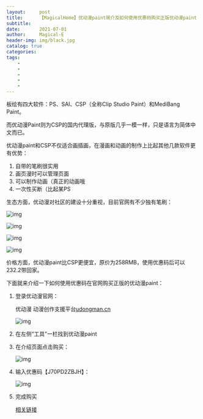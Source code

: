 ```yaml
---
layout:     post
title:      【MagicalHome】优动漫paint简介及如何使用优惠码购买正版优动漫paint
subtitle:   
date:       2021-07-01
author:     Magical-E
header-img: img/black.jpg
catalog: true
categories:  
tags:
    - 
    - 
    - 
    - 
    - 
--- 
```

板绘有四大软件：PS、SAI、CSP（全称Clip Studio Paint）和MediBang Paint。

而优动漫Paint则为CSP的国内代理版，与原版几乎一模一样，只是语言为简体中文而已。

优动漫paint和CSP不仅适合画插画，在漫画和动画的制作上比起其他几款软件更有优势：

1. 自带的笔刷很实用
2. 画页漫时可以管理页面
3. 可以制作动画（真正的动画哦
4. 一次性买断（比起某PS

生态方面，优动漫对社区的建设十分重视，目前官网有不少独有笔刷：

![img](https://pic4.zhimg.com/v2-b8aa6a567dc77b2291da558c35ad08c7_b.png)

![img](https://pic3.zhimg.com/v2-0129eaab10cedf948ee9bc1c0928287e_b.png)

![img](https://pic2.zhimg.com/v2-6d526f9a7e170b7b1d0a6de0b92db109_b.png)

![img](https://pic3.zhimg.com/v2-98013f63c472a1914da95db9a255b366_b.png)

价格方面，优动漫paint比CSP更便宜，原价为258RMB，使用优惠码后可以232.2带回家。

下面就来介绍一下如何使用优惠码在官网购买正版的优动漫paint：

1. 登录优动漫官网：

    优动漫 动漫创作支援平台[udongman.cn](udongman.cn)

    ![img](https://pic3.zhimg.com/v2-1597790d43399602a5f8e3ed0896d1b2_b.jpeg)

2. 在左侧“工具”一栏找到优动漫paint

3. 在介绍页面点击购买：

    ![img](https://pic4.zhimg.com/v2-38ee827175d6f86825d95844f80cce73_b.png)

4. 输入优惠码【J70PD2ZBJH】：

    ![img](https://pic2.zhimg.com/80/v2-f566f0e0e94546559ac0506d5cbe41c9_1440w.jpg)

5. 完成购买

    [相关链接](https://item.taobao.com/item.htm?spm=a1z10.1-c-s.w4004-23304496774.4.2ef64e1c8VRMyH&id=640617947157)
